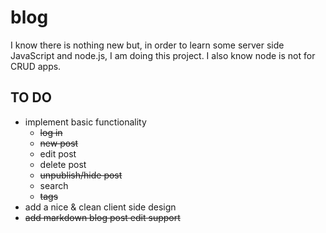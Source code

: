blog
====

I know there is nothing new but, in order to learn some server side JavaScript and node.js, I am doing this project. 
I also know node is not for CRUD apps.

TO DO
-----
* implement basic functionality
  - ~~log in~~
  - ~~new post~~
  - edit post
  - delete post
  - ~~unpublish/hide post~~
  - search
  - ~~tags~~
* add a nice & clean client side design
* ~~add markdown blog post edit support~~

 